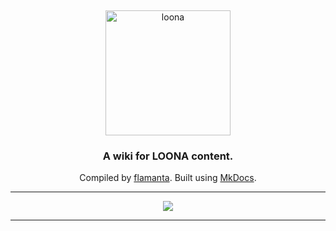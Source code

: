 &nbsp;

<p align="center">
  <a href="https://flamanta.github.io/loona">
    <img src="https://www.dafont.com/forum/attach/orig/7/5/758907.png" width = "200px" alt="loona" />
  </a>
</p>

<h3 align="center">A wiki for LOONA content.</h3>

<p align="center">Compiled by <a href='https://github.com/flamanta'>flamanta</a>. Built using <a href='https://www.mkdocs.org/'>MkDocs</a>.</p>

<hr>

<p align="center">
  <a href="https://github.com/prettier/prettier">
    <img src="https://img.shields.io/badge/code_style-prettier-ff69b4.svg">
  </a>
</p>

<hr>
